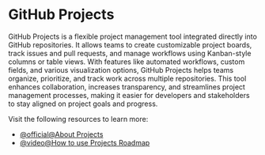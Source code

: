 # GitHub Projects

GitHub Projects is a flexible project management tool integrated directly into GitHub repositories. It allows teams to create customizable project boards, track issues and pull requests, and manage workflows using Kanban-style columns or table views. With features like automated workflows, custom fields, and various visualization options, GitHub Projects helps teams organize, prioritize, and track work across multiple repositories. This tool enhances collaboration, increases transparency, and streamlines project management processes, making it easier for developers and stakeholders to stay aligned on project goals and progress.

Visit the following resources to learn more:

- [@official@About Projects](https://docs.github.com/en/issues/planning-and-tracking-with-projects/learning-about-projects/about-projects)
- [@video@How to use Projects Roadmap](https://www.youtube.com/watch?v=D80u__nYYWw)